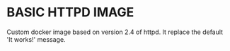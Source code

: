 # BASIC HTTPD IMAGE

Custom docker image based on version 2.4 of httpd. It replace the default 'It works!' message.